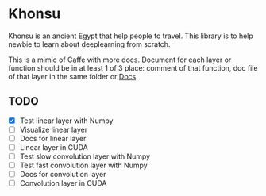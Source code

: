 # Khonsu
Khonsu is an ancient Egypt that help people to travel. This library is to help newbie to learn about deeplearning from scratch. 

This is a mimic of Caffe with more docs.
Document for each layer or function should be in at least 1 of 3 place: comment of that function, doc file of that layer in the same folder or [Docs](Docs).

## TODO
- [x] Test linear layer with Numpy
- [ ] Visualize linear layer 
- [ ] Docs for linear layer
- [ ] Linear layer in CUDA
- [ ] Test slow convolution layer with Numpy
- [ ] Test fast convolution layer with Numpy
- [ ] Docs for convolution layer
- [ ] Convolution layer in CUDA
